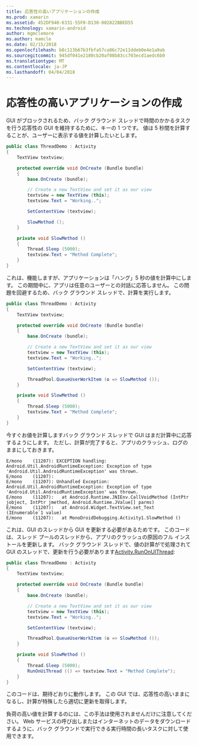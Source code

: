 ```yaml
---
title: 応答性の高いアプリケーションの作成
ms.prod: xamarin
ms.assetid: 452DF940-6331-55F0-D130-002822BBED55
ms.technology: xamarin-android
author: mgmclemore
ms.author: mamcle
ms.date: 02/15/2018
ms.openlocfilehash: b8c113b67b3fbfa57ca86c72e11ddeb0e4e1a9ab
ms.sourcegitcommit: 945df041e2180cb20af08b83cc703ecd1aedc6b0
ms.translationtype: MT
ms.contentlocale: ja-JP
ms.lasthandoff: 04/04/2018
---
```

# <a name="writing-responsive-applications"></a>応答性の高いアプリケーションの作成

GUI がブロックされるため、バック グラウンド スレッドで時間のかかるタスクを行う応答性の GUI を維持するために、キーの 1 つです。 値は 5 秒間を計算することが、ユーザーに表示する値を計算したいとします。

```csharp
public class ThreadDemo : Activity
{
    TextView textview;

    protected override void OnCreate (Bundle bundle)
    {
        base.OnCreate (bundle);

        // Create a new TextView and set it as our view
        textview = new TextView (this);
        textview.Text = "Working..";

        SetContentView (textview);

        SlowMethod ();
    }

    private void SlowMethod ()
    {
        Thread.Sleep (5000);
        textview.Text = "Method Complete";
    }
}
```

これは、機能しますが、アプリケーションは「ハング」5 秒の値を計算中にします。 この期間中に、アプリは任意のユーザーとの対話に応答しません。 この問題を回避するため、バック グラウンド スレッドで、計算を実行します。

```csharp
public class ThreadDemo : Activity
{
    TextView textview;

    protected override void OnCreate (Bundle bundle)
    {
        base.OnCreate (bundle);

        // Create a new TextView and set it as our view
        textview = new TextView (this);
        textview.Text = "Working..";

        SetContentView (textview);

        ThreadPool.QueueUserWorkItem (o => SlowMethod ());
    }

    private void SlowMethod ()
    {
        Thread.Sleep (5000);
        textview.Text = "Method Complete";
    }
}
```

今すぐお値を計算しますバック グラウンド スレッドで GUI はまだ計算中に応答するようにします。 ただし、計算が完了すると、アプリのクラッシュ、ログのままにしておきます。

```shell
E/mono    (11207): EXCEPTION handling: Android.Util.AndroidRuntimeException: Exception of type 'Android.Util.AndroidRuntimeException' was thrown.
E/mono    (11207):
E/mono    (11207): Unhandled Exception: Android.Util.AndroidRuntimeException: Exception of type 'Android.Util.AndroidRuntimeException' was thrown.
E/mono    (11207):   at Android.Runtime.JNIEnv.CallVoidMethod (IntPtr jobject, IntPtr jmethod, Android.Runtime.JValue[] parms)
E/mono    (11207):   at Android.Widget.TextView.set_Text (IEnumerable`1 value)
E/mono    (11207):   at MonoDroidDebugging.Activity1.SlowMethod ()
```

これは、GUI のスレッドから GUI を更新する必要があるためです。 このコードは、スレッド プールのスレッドから、アプリのクラッシュの原因のフル インストールを更新します。 バック グラウンド スレッドで、値の計算がで処理されて GUI のスレッドで、更新を行う必要があります[Activity.RunOnUIThread](https://developer.xamarin.com/api/member/Android.App.Activity.RunOnUiThread/(System.Action)):

```csharp
public class ThreadDemo : Activity
{
    TextView textview;

    protected override void OnCreate (Bundle bundle)
    {
        base.OnCreate (bundle);

        // Create a new TextView and set it as our view
        textview = new TextView (this);
        textview.Text = "Working..";

        SetContentView (textview);

        ThreadPool.QueueUserWorkItem (o => SlowMethod ());
    }

    private void SlowMethod ()
    {
        Thread.Sleep (5000);
        RunOnUiThread (() => textview.Text = "Method Complete");
    }
}
```

このコードは、期待どおりに動作します。 この GUI では、応答性の高いままになるし、計算が特殊したら適切に更新を取得します。

負荷の高い値を計算するのには、この手法は使用されませんだけに注意してください。 Web サービスの呼び出しまたはインターネットのデータをダウンロードするように、バック グラウンドで実行できる実行時間の長いタスクに対して使用できます。
